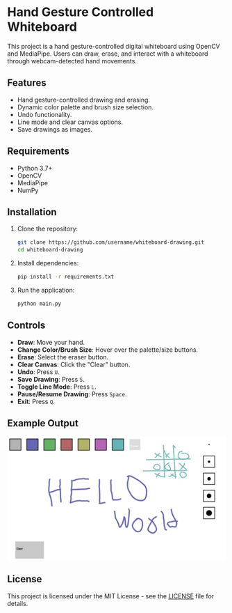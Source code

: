 # Hand Gesture Controlled Whiteboard

This project is a hand gesture-controlled digital whiteboard using OpenCV and MediaPipe. Users can draw, erase, and interact with a whiteboard through webcam-detected hand movements.

## Features
- Hand gesture-controlled drawing and erasing.
- Dynamic color palette and brush size selection.
- Undo functionality.
- Line mode and clear canvas options.
- Save drawings as images.

## Requirements
- Python 3.7+
- OpenCV
- MediaPipe
- NumPy

## Installation
1. Clone the repository:
    ```bash
    git clone https://github.com/username/whiteboard-drawing.git
    cd whiteboard-drawing
    ```
2. Install dependencies:
    ```bash
    pip install -r requirements.txt
    ```
3. Run the application:
    ```bash
    python main.py
    ```

## Controls
- **Draw**: Move your hand.
- **Change Color/Brush Size**: Hover over the palette/size buttons.
- **Erase**: Select the eraser button.
- **Clear Canvas**: Click the "Clear" button.
- **Undo**: Press `U`.
- **Save Drawing**: Press `S`.
- **Toggle Line Mode**: Press `L`.
- **Pause/Resume Drawing**: Press `Space`.
- **Exit**: Press `Q`.

## Example Output
![Sample Output](sample_output.png)

## License
This project is licensed under the MIT License - see the [LICENSE](LICENSE) file for details.
